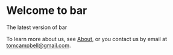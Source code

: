 # Welcome to bar 
The latest version of bar

To learn more about us, see [About](about.md), or you contact us by email at tomcampbell@gmail.com.
